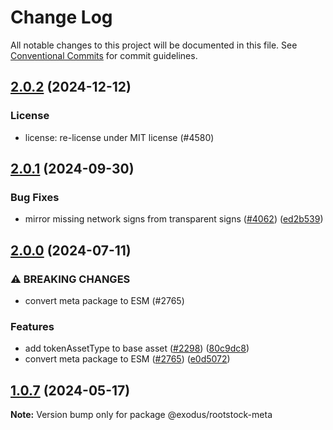 # Change Log

All notable changes to this project will be documented in this file.
See [Conventional Commits](https://conventionalcommits.org) for commit guidelines.

## [2.0.2](https://github.com/ExodusMovement/assets/compare/@exodus/rootstock-meta@2.0.1...@exodus/rootstock-meta@2.0.2) (2024-12-12)


### License


* license: re-license under MIT license (#4580)



## [2.0.1](https://github.com/ExodusMovement/assets/compare/@exodus/rootstock-meta@2.0.0...@exodus/rootstock-meta@2.0.1) (2024-09-30)


### Bug Fixes

* mirror missing network signs from transparent signs ([#4062](https://github.com/ExodusMovement/assets/issues/4062)) ([ed2b539](https://github.com/ExodusMovement/assets/commit/ed2b5397549184fa47ab81d7de5e08b3ec067ccb))



## [2.0.0](https://github.com/ExodusMovement/assets/compare/@exodus/rootstock-meta@1.0.7...@exodus/rootstock-meta@2.0.0) (2024-07-11)


### ⚠ BREAKING CHANGES

* convert meta package to ESM (#2765)

### Features

* add tokenAssetType to base asset ([#2298](https://github.com/ExodusMovement/assets/issues/2298)) ([80c9dc8](https://github.com/ExodusMovement/assets/commit/80c9dc8a4d2a8614f84b66d2c9649cdf19601443))
* convert meta package to ESM ([#2765](https://github.com/ExodusMovement/assets/issues/2765)) ([e0d5072](https://github.com/ExodusMovement/assets/commit/e0d5072e1f79bf3770c88333638a7499046544de))



## [1.0.7](https://github.com/ExodusMovement/assets/compare/@exodus/rootstock-meta@1.0.6...@exodus/rootstock-meta@1.0.7) (2024-05-17)

**Note:** Version bump only for package @exodus/rootstock-meta
